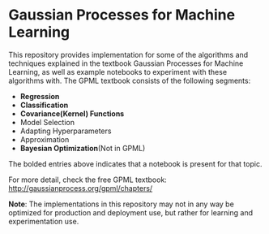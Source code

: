 # Gaussian Processes for Machine Learning

This repository provides implementation for some of the algorithms and techniques explained in the textbook Gaussian Processes for Machine Learning, as well as example notebooks to experiment with these algorithms with. The GPML textbook consists of the following segments:

- **Regression**
- **Classification**
- **Covariance(Kernel) Functions**
- Model Selection
- Adapting Hyperparameters
- Approximation
- **Bayesian Optimization**(Not in GPML)

The bolded entries above indicates that a notebook is present for that topic.

For more detail, check the free GPML textbook: http://gaussianprocess.org/gpml/chapters/


**Note**: The implementations in this repository may not in any way be optimized for production and deployment use, but rather for learning and experimentation use.

